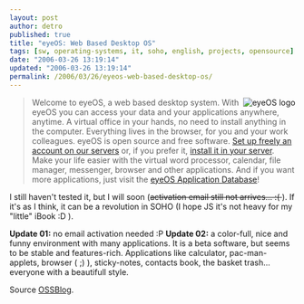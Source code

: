 ```yaml
---
layout: post
author: detro
published: true
title: "eyeOS: Web Based Desktop OS"
tags: [sw, operating-systems, it, soho, english, projects, opensource]
date: "2006-03-26 13:19:14"
updated: "2006-03-26 13:19:14"
permalink: /2006/03/26/eyeos-web-based-desktop-os/
---
```


<img src="http://www.eyeos.info/img/logo.png" alt="eyeOS logo" align="right" />
<blockquote>Welcome to eyeOS, a web based desktop system. With eyeOS you can access your data and your applications anywhere, anytime. A virtual office in your hands, no need to install anything in the computer. Everything lives in the browser, for you and your work colleagues. eyeOS is open source and free software. <a href="http://www.eyeos.info/">Set up freely an account on our servers</a> or, if you prefer it, <a href="http://www.eyeos.org/Downloads">install it in your server</a>. Make your life easier with the virtual word processor, calendar, file manager, messenger, browser and other applications. And if you want more applications, just visit the <a href="http://www.eyeapps.org/">eyeOS Application Database</a>!</blockquote>
<!--more-->
I still haven't tested it, but I will soon (<del datetime="2006-03-26T12:20:10+00:00">activation email still not arrives... :( </del>). If it's as I think, it can be a revolution in SOHO (I hope JS it's not heavy for my "little" iBook :D ).

<strong>Update 01:</strong> no email activation needed :P
<strong>Update 02:</strong> a color-full, nice and funny environment with many applications. It is a beta software, but seems to be stable and features-rich. Applications like calculator, pac-man-applets, browser ( ;) ), sticky-notes, contacts book, the basket trash... everyone with a beautifull style.

Source <a href="http://www.ossblog.it/post/712/eyeos-0812">OSSBlog</a>.
